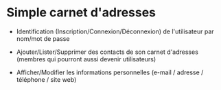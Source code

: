 Simple carnet d'adresses
========================
+   Identification (Inscription/Connexion/Déconnexion) de l'utilisateur par nom/mot de passe

+   Ajouter/Lister/Supprimer des contacts de son carnet d'adresses (membres qui pourront aussi devenir utilisateurs)

+   Afficher/Modifier les informations personnelles (e-mail / adresse / téléphone / site web)

